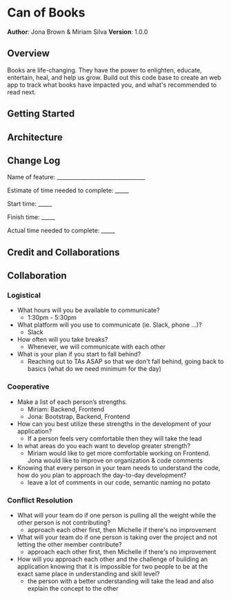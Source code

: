 # Can of Books

**Author**: Jona Brown & Miriam Silva
**Version**: 1.0.0 

## Overview
Books are life-changing. They have the power to enlighten, educate, entertain, heal, and help us grow. Build out this code base to create an web app to track what books have impacted you, and what's recommended to read next.

## Getting Started
<!-- What are the steps that a user must take in order to build this app on their own machine and get it running? -->

## Architecture
<!-- Provide a detailed description of the application design. What technologies (languages, libraries, etc) you're using, and any other relevant design information. -->

## Change Log
Name of feature: ________________________________

Estimate of time needed to complete: _____

Start time: _____

Finish time: _____

Actual time needed to complete: _____

## Credit and Collaborations
<!-- Give credit (and a link) to other people or resources that helped you build this application. -->

## Collaboration 
### Logistical
- What hours will you be available to communicate? 
  - 1:30pm - 5:30pm
- What platform will you use to communicate (ie. Slack, phone …)?
  - Slack
- How often will you take breaks?
  - Whenever, we will communicate with each other
- What is your plan if you start to fall behind?
  - Reaching out to TAs ASAP so that we don't fall behind, going back to basics (what do we need minimum for the day)

### Cooperative
- Make a list of each person’s strengths.
   - Miriam: Backend, Frontend
   - Jona: Bootstrap, Backend, Frontend
- How can you best utilize these strengths in the development of your application?
  - If a person feels very comfortable then they will take the lead
- In what areas do you each want to develop greater strength?
  - Miriam would like to get more comfortable working on Frontend. Jona would like to improve on organization & code comments
- Knowing that every person in your team needs to understand the code, how do you plan to approach the day-to-day development?
  - leave a lot of comments in our code, semantic naming no potato

### Conflict Resolution
- What will your team do if one person is pulling all the weight while the other person is not contributing?
  - approach each other first, then Michelle if there's no improvement
- What will your team do if one person is taking over the project and not letting the other member contribute?
  - approach each other first, then Michelle if there's no improvement
- How will you approach each other and the challenge of building an application knowing that it is impossible for two people to be at the exact same place in understanding and skill level?
  - the person with a better understanding will take the lead and also explain the concept to the other

